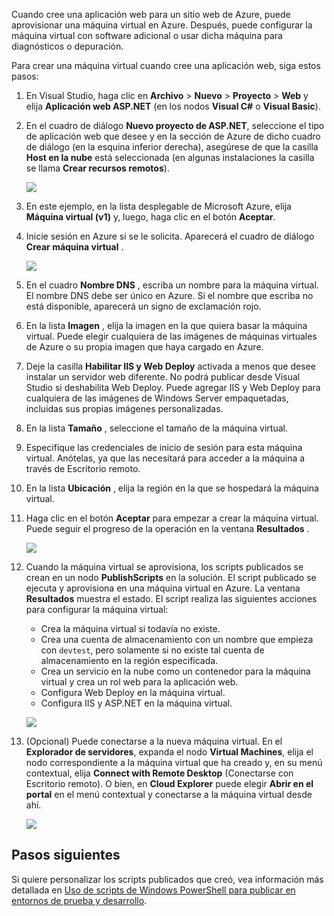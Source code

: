 

Cuando cree una aplicación web para un sitio web de Azure, puede aprovisionar una máquina virtual en Azure. Después, puede configurar la máquina virtual con software adicional o usar dicha máquina para diagnósticos o depuración.

Para crear una máquina virtual cuando cree una aplicación web, siga estos pasos:

1. En Visual Studio, haga clic en **Archivo** > **Nuevo** > **Proyecto** > **Web** y elija **Aplicación web ASP.NET** (en los nodos **Visual C#** o **Visual Basic**).
2. En el cuadro de diálogo **Nuevo proyecto de ASP.NET**, seleccione el tipo de aplicación web que desee y en la sección de Azure de dicho cuadro de diálogo (en la esquina inferior derecha), asegúrese de que la casilla **Host en la nube** está seleccionada (en algunas instalaciones la casilla se llama **Crear recursos remotos**).
   
    ![][0]
3. En este ejemplo, en la lista desplegable de Microsoft Azure, elija **Máquina virtual (v1)** y, luego, haga clic en el botón **Aceptar**.
4. Inicie sesión en Azure si se le solicita. Aparecerá el cuadro de diálogo **Crear máquina virtual** .
   
    ![][2]
5. En el cuadro **Nombre DNS** , escriba un nombre para la máquina virtual. El nombre DNS debe ser único en Azure. Si el nombre que escriba no está disponible, aparecerá un signo de exclamación rojo.
6. En la lista **Imagen** , elija la imagen en la que quiera basar la máquina virtual. Puede elegir cualquiera de las imágenes de máquinas virtuales de Azure o su propia imagen que haya cargado en Azure.
7. Deje la casilla **Habilitar IIS y Web Deploy** activada a menos que desee instalar un servidor web diferente. No podrá publicar desde Visual Studio si deshabilita Web Deploy. Puede agregar IIS y Web Deploy para cualquiera de las imágenes de Windows Server empaquetadas, incluidas sus propias imágenes personalizadas.
8. En la lista **Tamaño** , seleccione el tamaño de la máquina virtual.
9. Especifique las credenciales de inicio de sesión para esta máquina virtual. Anótelas, ya que las necesitará para acceder a la máquina a través de Escritorio remoto.
10. En la lista **Ubicación** , elija la región en la que se hospedará la máquina virtual.
11. Haga clic en el botón **Aceptar** para empezar a crear la máquina virtual. Puede seguir el progreso de la operación en la ventana **Resultados** .
    
    ![][3]
12. Cuando la máquina virtual se aprovisiona, los scripts publicados se crean en un nodo **PublishScripts** en la solución. El script publicado se ejecuta y aprovisiona en una máquina virtual en Azure. La ventana **Resultados** muestra el estado. El script realiza las siguientes acciones para configurar la máquina virtual:
    
    * Crea la máquina virtual si todavía no existe.
    * Crea una cuenta de almacenamiento con un nombre que empieza con `devtest`, pero solamente si no existe tal cuenta de almacenamiento en la región especificada.
    * Crea un servicio en la nube como un contenedor para la máquina virtual y crea un rol web para la aplicación web.
    * Configura Web Deploy en la máquina virtual.
    * Configura IIS y ASP.NET en la máquina virtual.
    
    ![][4]
13. (Opcional) Puede conectarse a la nueva máquina virtual. En el **Explorador de servidores**, expanda el nodo **Virtual Machines**, elija el nodo correspondiente a la máquina virtual que ha creado y, en su menú contextual, elija **Connect with Remote Desktop** (Conectarse con Escritorio remoto). O bien, en **Cloud Explorer** puede elegir **Abrir en el portal** en el menú contextual y conectarse a la máquina virtual desde ahí.
    
    ![][5]

## <a name="next-steps"></a>Pasos siguientes
Si quiere personalizar los scripts publicados que creó, vea información más detallada en [Uso de scripts de Windows PowerShell para publicar en entornos de prueba y desarrollo](http://msdn.microsoft.com/library/dn642480.aspx).

[0]: ./media/virtual-machines-common-classic-web-app-visual-studio/CreateVM_NewProject.PNG
[1]: ./media/dotnet-visual-studio-create-virtual-machine/CreateVM_SignIn.PNG
[2]: ./media/virtual-machines-common-classic-web-app-visual-studio/CreateVM_CreateVM.PNG
[3]: ./media/virtual-machines-common-classic-web-app-visual-studio/CreateVM_Provisioning.png
[4]: ./media/virtual-machines-common-classic-web-app-visual-studio/CreateVM_SolutionExplorer.png
[5]: ./media/virtual-machines-common-classic-web-app-visual-studio/VS_Create_VM_Connect.png
